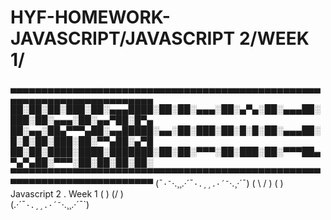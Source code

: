 # HYF-HOMEWORK-JAVASCRIPT/JAVASCRIPT 2/WEEK 1/
▄▄▄▄▄▄▄▄▄▄▄▄▄▄▄▄▄▄▄▄▄▄▄▄▄▄▄▄▄▄▄▄▄▄▄▄▄▄▄▄▄▄▄▄▄▄▄▄▄▄▄▄▄▄▄▄▄▄▄▄▄▄▄▄▄▄▄▄▄▄▄▄▄
██░██░██░███░██░▄▄▄████░██░██░▄▄▄░██░▄▀▄░██░▄▄▄██░███░██░▄▄▄░██░▄▄▀██░█▀▄
██░▄▄░██▄▀▀▀▄██░▄▄█████░▄▄░██░███░██░█░█░██░▄▄▄██░█░█░██░███░██░▀▀▄██░▄▀█
██░██░████░████░███████░██░██░▀▀▀░██░███░██░▀▀▀██▄▀▄▀▄██░▀▀▀░██░██░██░██░
▀▀▀▀▀▀▀▀▀▀▀▀▀▀▀▀▀▀▀▀▀▀▀▀▀▀▀▀▀▀▀▀▀▀▀▀▀▀▀▀▀▀▀▀▀▀▀▀▀▀▀▀▀▀▀▀▀▀▀▀▀▀▀▀▀▀▀▀▀▀▀▀▀
(¯`·¯`·.¸¸.·´¯`·.¸¸.·´¯`·.¸·´¯)
( \                         / )
 ( ) Javascript 2 . Week 1 ( ) 
  (/                       \)  
   (.·´¯`·.¸¸.·´¯`·.¸¸.·´¯`)   

